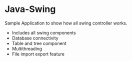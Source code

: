 # Java-Swing
Sample Application to show how all swing controller works.

- Includes all swing components
- Database connectivity
- Table and tree component
- Multithreading
- File import export feature
